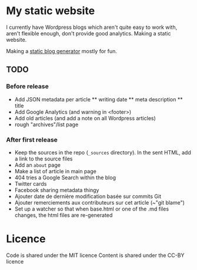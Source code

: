 My static website
===

I currently have Wordpress blogs which aren't quite easy to work with, aren't flexible enough, don't provide good analytics.
Making a static website.

Making a [static blog generator](http://www.jeffknupp.com/blog/2014/03/31/why-my-blog-uses-my-homegrown-python-static-site-generator/) mostly for fun.


## TODO

### Before release

* Add JSON metadata per article
** writing date
** meta description
** title
* Add Google Analytics (and warning in &lt;footer>)
* Add old articles (and add a note on all Wordpress articles)
* rough "archives"/list page

### After first release

* Keep the sources in the repo (`_sources` directory). In the sent HTML, add a link to the source files
* Add an `about` page
* Make a list of article in main page
* 404 tries a Google Search within the blog
* Twitter cards
* Facebook sharing metadata thingy
* Ajouter date de dernière modification basée sur commits Git
* Ajouter remerciements aux contributeurs sur cet article (~"git blame")
* Set up a watcher so that when base.html or one of the .md files changes, the html files are re-generated

# Licence

Code is shared under the MIT licence
Content is shared under the CC-BY licence